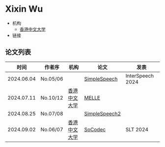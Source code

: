 # Xixin Wu

- 机构
  - [香港中文大学](../Institutions/CHN-CUHK_香港中文大学.md)
- 链接

## 论文列表

| 时间 | 作者序 | 机构 | 论文 | 发表 |
|:-:|:-:|---|---|---|
| 2024.06.04 | No.05/06 | | [SimpleSpeech](../Models/Diffusion/2024.06.04_SimpleSpeech.md) | InterSpeech 2024
| 2024.07.11 | No.10/12 | [香港中文大学](../Institutions/CHN-CUHK_香港中文大学.md) | [MELLE](../Models/Speech_LLM/2024.07.11_MELLE.md) |
| 2024.08.25 | No.07/08 | | [SimpleSpeech2](../Models/Diffusion/2024.08.25_SimpleSpeech2.md) |
| 2024.09.02 | No.06/07 | [香港中文大学](../Institutions/CHN-CUHK_香港中文大学.md) | [SoCodec](../Models/Speech_Neural_Codec/2024.09.02_SoCodec.md) | SLT 2024 |